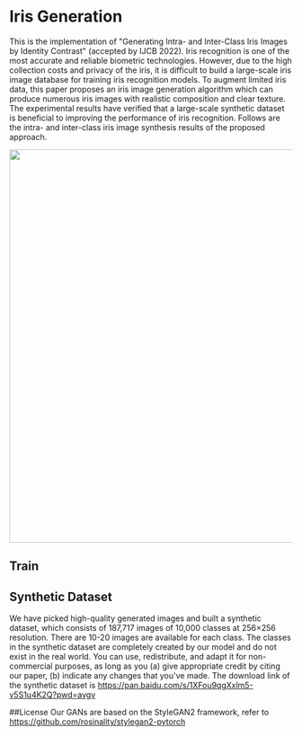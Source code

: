 # Iris Generation
This is the implementation of "Generating Intra- and Inter-Class Iris Images by Identity Contrast" (accepted by IJCB 2022). Iris recognition is one of the most accurate and reliable biometric technologies. However, due to the high collection costs and privacy of the iris, it is difficult to build a large-scale iris image database for training iris recognition models. To augment limited iris data, this paper proposes an iris image generation algorithm which can produce numerous iris images with realistic composition and clear texture. The experimental results have verified that a large-scale synthetic dataset is beneficial to improving the performance of iris recognition. Follows are the intra- and inter-class iris image synthesis results of the proposed approach.

<img src="https://user-images.githubusercontent.com/111242515/184875536-04cbc109-1120-4e43-a5ba-2792811bbe5d.PNG" width="700px">

## Train

## Synthetic Dataset
We have picked high-quality generated images and built a synthetic dataset, which consists of 187,717 images of 10,000 classes at 256×256 resolution. There are 10-20 images are available for each class. The classes in the synthetic dataset are completely created by our model and do not exist in the real world. You can use, redistribute, and adapt it for non-commercial purposes, as long as you (a) give appropriate credit by citing our paper, (b) indicate any changes that you've made. The download link of the synthetic dataset is https://pan.baidu.com/s/1XFou9qgXxlm5-v5S1u4K2Q?pwd=avgv

##License
Our GANs are based on the StyleGAN2 framework, refer to https://github.com/rosinality/stylegan2-pytorch

